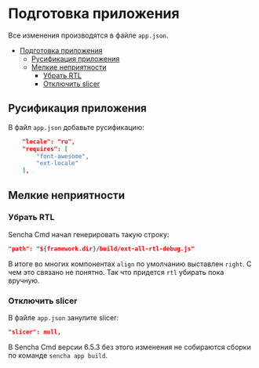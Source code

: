 
Подготовка приложения
=====================

Все изменения производятся в файле `app.json`.

- [Подготовка приложения](#Подготовка-приложения)
	- [Русификация приложения](#Русификация-приложения)
	- [Мелкие неприятности](#Мелкие-неприятности)
		- [Убрать RTL](#Убрать-RTL)
		- [Отключить slicer](#Отключить-slicer)

Русификация приложения
-------------------------

В файл `app.json` добавьте русификацию:

```json
    "locale": "ru",
    "requires": [
        "font-awesome",
        "ext-locale"
    ],
```




Мелкие неприятности
-------------------

### Убрать RTL

Sencha Cmd начал генерировать такую строку: 
```JSON
"path": "${framework.dir}/build/ext-all-rtl-debug.js"
```
В итоге во многих компонентах `align` по умолчанию выставлен `right`.
С чем это связано не понятно. Так что придется `rtl` убирать пока вручную.

### Отключить slicer

В файле `app.json` занулите slicer:

```json
"slicer": null,
```

В Sencha Cmd версии 6.5.3 без этого изменения не собираются сборки по команде `sencha app build`.